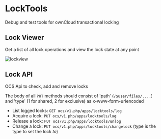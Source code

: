 # LockTools

Debug and test tools for ownCloud transactional locking

## Lock Viewer

Get a list of all lock operations and view the lock state at any point

![lockview](https://i.imgur.com/MDGs2Cb.png)

## Lock API

OCS Api to check, add and remove locks

The body of all `PUT` methods should consist of 'path' (`/$user/files/....`) and 'type' (1 for shared, 2 for exclusive) as x-www-form-urlencoded

 - List logged locks: `GET ocs/v1.php/apps/locktools/log`
 - Acquire a lock: `PUT ocs/v1.php/apps/locktools/log`
 - Release a lock: `PUT ocs/v1.php/apps/locktools/unlog`
 - Change a lock: `PUT ocs/v1.php/apps/locktools/changelock` (type is the type to set the lock *to*)
